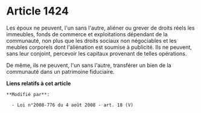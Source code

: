 # Article 1424

Les époux ne peuvent, l'un sans l'autre, aliéner ou grever de droits réels les immeubles, fonds de commerce et exploitations
dépendant de la communauté, non plus que les droits sociaux non négociables et les meubles corporels dont l'aliénation est
soumise à publicité. Ils ne peuvent, sans leur conjoint, percevoir les capitaux provenant de telles opérations.

De même, ils ne peuvent, l'un sans l'autre, transférer un bien de la communauté dans un patrimoine fiduciaire.

**Liens relatifs à cet article**

	**Modifié par**:

	  - Loi n°2008-776 du 4 août 2008 - art. 18 (V)
